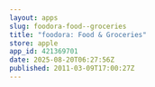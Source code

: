 ```yaml
---
layout: apps
slug: foodora-food--groceries
title: "foodora: Food & Groceries"
store: apple
app_id: 421369701
date: 2025-08-20T06:27:56Z
published: 2011-03-09T17:00:27Z
---
```

